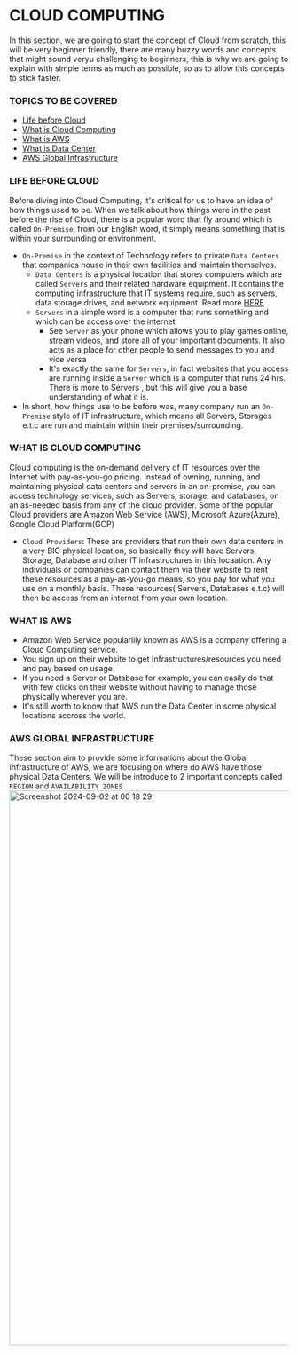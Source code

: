 # CLOUD COMPUTING
In this section, we are going to start the concept of Cloud from scratch, this will be very beginner friendly, 
there are many buzzy words and concepts that might sound veryu challenging to beginners, this is why we are 
going to explain with simple terms as much as possible, so as to allow this
concepts to stick faster. 

### TOPICS TO BE COVERED
- [Life before Cloud](https://github.com/coredataengineers/CDE-BOOTCAMP/blob/main/09_aws_cloud/00_cloud_concept/README.md#life-before-cloud)
- [What is Cloud Computing](https://github.com/coredataengineers/CDE-BOOTCAMP/blob/main/09_aws_cloud/00_cloud_concept/README.md#what-is-cloud-computing)
- [What is AWS](https://github.com/coredataengineers/CDE-BOOTCAMP/blob/main/09_aws_cloud/00_cloud_concept/README.md#what-is-aws)
- [What is Data Center](https://github.com/coredataengineers/CDE-BOOTCAMP/blob/main/09_aws_cloud/00_cloud_concept/README.md#what-is-data-center)
- [AWS Global Infrastructure](https://github.com/coredataengineers/CDE-BOOTCAMP/blob/main/09_aws_cloud/00_cloud_concept/README.md#aws-global-infrastructure)

### LIFE BEFORE CLOUD
Before diving into Cloud Computing, it's critical for us to have an idea of how things used to be. When we talk about how things were in the past before the rise of Cloud, there is a popular word that fly around which is called `On-Premise`, from our English word, it simply means something that is within your surrounding or environment.
- `On-Premise` in the context of Technology refers to private `Data Centers` that companies house in their own facilities and maintain themselves.
  - `Data Centers` is a physical location that stores computers which are called `Servers` and their related hardware equipment. It contains the computing infrastructure that IT systems require, such as servers, data storage drives, and network equipment. Read more [HERE](https://en.wikipedia.org/wiki/Data_center#:~:text=A%20data%20center%20(American%20English)%5B1%5D%20or%20data%20centre%20(Commonwealth%20English)%5B2%5D%5Bnote%201%5D%20is%20a%20building%2C%20a%20dedicated%20space%20within%20a%20building%2C%20or%20a%20group%20of%20buildings%5B3%5D%20used%20to%20house%20computer%20systems%20and%20associated%20components%2C%20such%20as%20telecommunications%20and%20storage%20systems.%5B4%5D%5B5%5D)
  -  `Servers` in a simple word is a computer that runs something and which can be access over the internet
     - See `Server` as your phone which allows you to play games online, stream videos, and store all of your important documents. It also acts as a place for other people to send messages to you and vice versa
     - It's exactly the same for `Servers`, in fact websites that you access are running inside a `Server` which is a computer that runs 24 hrs. There is more to Servers , but this will give you a base understanding of what it is.
- In short, how things use to be before was, many company run an `On-Premise` style of IT infrastructure, which means all Servers, Storages e.t.c are run and maintain within their premises/surrounding.

### WHAT IS CLOUD COMPUTING
Cloud computing is the on-demand delivery of IT resources over the Internet with pay-as-you-go pricing. Instead of owning, running, and maintaining physical data centers and servers in an on-premise, you can access technology services, such as Servers, storage, and databases, on an as-needed basis from any of the cloud provider. Some of the popular Cloud providers are Amazon Web Service (AWS), Microsoft Azure(Azure), Google Cloud Platform(GCP)
- `Cloud Providers`:  These are providers that run their own data centers in a very BIG physical location, so basically they will have Servers, Storage, Database and other IT infrastructures in this locaation. Any individuals or companies can contact them via their website to rent these resources as a pay-as-you-go means, so you pay for what you use on a monthly basis. These resources( Servers, Databases e.t.c) will then be access from an internet from your own location.


### WHAT IS AWS
- Amazon Web Service popularlily known as AWS is a company offering a Cloud Computing service.
- You sign up on their website to get Infrastructures/resources you need and pay based on usage.
- If you need a Server or Database for example, you can easily do that with few clicks on their website without having to manage those physically wherever you are.
- It's still worth to know that AWS run the Data Center in some physical locations accross the world. 

### AWS GLOBAL INFRASTRUCTURE
These section aim to provide some informations about the Global Infrastructure of AWS, we are focusing on where do AWS have those physical Data Centers. We will be introduce to 2 important concepts called `REGION` and `AVAILABILITY ZONES`
<img width="1000" alt="Screenshot 2024-09-02 at 00 18 29" src="https://github.com/user-attachments/assets/865e2613-83f3-4158-aaa6-2fe818ec6236">

